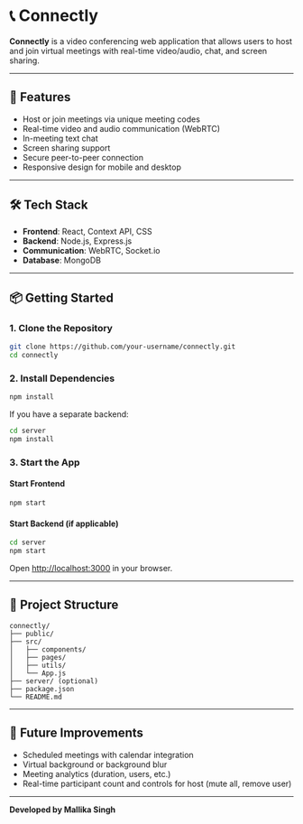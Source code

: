 
# 📞 Connectly

**Connectly** is a video conferencing web application that allows users to host and join virtual meetings with real-time video/audio, chat, and screen sharing.

---

## 🚀 Features

- Host or join meetings via unique meeting codes
- Real-time video and audio communication (WebRTC)
- In-meeting text chat
- Screen sharing support
- Secure peer-to-peer connection
- Responsive design for mobile and desktop

---

## 🛠️ Tech Stack

- **Frontend**: React, Context API, CSS
- **Backend**: Node.js, Express.js
- **Communication**: WebRTC, Socket.io
- **Database**: MongoDB 

---

## 📦 Getting Started

### 1. Clone the Repository

```bash
git clone https://github.com/your-username/connectly.git
cd connectly
````

### 2. Install Dependencies

```bash
npm install
```

If you have a separate backend:

```bash
cd server
npm install
```

### 3. Start the App

#### Start Frontend

```bash
npm start
```

#### Start Backend (if applicable)

```bash
cd server
npm start
```

Open [http://localhost:3000](http://localhost:3000) in your browser.

---

## 📁 Project Structure

```
connectly/
├── public/
├── src/
│   ├── components/
│   ├── pages/
│   ├── utils/
│   └── App.js
├── server/ (optional)
├── package.json
└── README.md
```

---

## 📌 Future Improvements

- Scheduled meetings with calendar integration
- Virtual background or background blur
- Meeting analytics (duration, users, etc.)
- Real-time participant count and controls for host (mute all, remove user)

---

**Developed by Mallika Singh**


